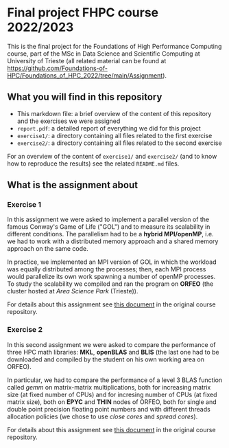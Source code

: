 # Final project FHPC course 2022/2023

This is the final project for the Foundations of High Performance Computing course, part of the MSc in Data Science and Scientific Computing at University of Trieste (all related material can be found at https://github.com/Foundations-of-HPC/Foundations_of_HPC_2022/tree/main/Assignment).


## What you will find in this repository

- This markdown file: a brief overview of the content of this repository and the exercises we were assigned
- `report.pdf`: a detailed report of everything we did for this project
- `exercise1/`: a directory containing all files related to the first exercise
- `exercise2/`: a directory containing all files related to the second exercise

For an overview of the content of `exercise1/` and `exercise2/` (and to know how to reproduce the results) see the related `README.md` files.


## What is the assignment about


### Exercise 1

In this assignment we were asked to implement a parallel version of the famous Conway's Game of Life ("GOL") and to measure its scalability in different conditions. The parallelism had to be a **hybrid MPI/openMP**, i.e. we had to work with a distributed memory approach and a shared memory approach on the same code.

In practice, we implemented an MPI version of GOL in which the workload was equally distributed among the processes; then, each MPI process would parallelize its own work spawning a number of openMP processes. To study the scalability we compiled and ran the program on **ORFEO** (the cluster hosted at *Area Science Park* (Trieste)).

For details about this assignment see [this document][link1] in the original course repository. 


### Exercise 2

In this second assignment we were asked to compare the performance of three HPC math libraries: **MKL**, **openBLAS** and **BLIS** (the last one had to be downloaded and compiled by the student on his own working area on ORFEO).

In particular, we had to compare the performance of a level 3 BLAS function called *gemm* on matrix-matrix multiplications, both for increasing matrix size (at fixed number of CPUs) and for incresing number of CPUs (at fixed matrix size), both on **EPYC** and **THIN** nodes of ORFEO, both for single and double point precision floating point numbers and with different threads allocation policies (we chose to use *close cores* and *spread cores*).

For details about this assignment see [this document][link2] in the original course repository.




[link1]: https://github.com/Foundations-of-HPC/Foundations_of_HPC_2022/blob/main/Assignment/exercise1/Assignment_exercise1.pdf
[link2]: https://github.com/Foundations-of-HPC/Foundations_of_HPC_2022/blob/main/Assignment/README.MD#exercise-2--comparing-mkl-openblas-and-blis-on-matrix-matrix-multiplication
